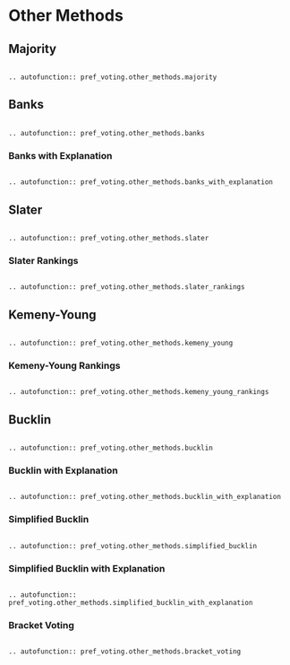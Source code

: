Other Methods
=======================================

## Majority

```{eval-rst}

.. autofunction:: pref_voting.other_methods.majority

```

## Banks

```{eval-rst}

.. autofunction:: pref_voting.other_methods.banks

```

### Banks with Explanation

```{eval-rst}

.. autofunction:: pref_voting.other_methods.banks_with_explanation

```


## Slater

```{eval-rst}

.. autofunction:: pref_voting.other_methods.slater

```

### Slater Rankings

```{eval-rst}

.. autofunction:: pref_voting.other_methods.slater_rankings

```


## Kemeny-Young

```{eval-rst}

.. autofunction:: pref_voting.other_methods.kemeny_young

```

### Kemeny-Young Rankings


```{eval-rst}

.. autofunction:: pref_voting.other_methods.kemeny_young_rankings

```

## Bucklin

```{eval-rst}

.. autofunction:: pref_voting.other_methods.bucklin

```

### Bucklin with Explanation

```{eval-rst}

.. autofunction:: pref_voting.other_methods.bucklin_with_explanation

```

### Simplified Bucklin

```{eval-rst}

.. autofunction:: pref_voting.other_methods.simplified_bucklin

```

### Simplified Bucklin with Explanation

```{eval-rst}

.. autofunction:: pref_voting.other_methods.simplified_bucklin_with_explanation

```

### Bracket Voting

```{eval-rst}

.. autofunction:: pref_voting.other_methods.bracket_voting

```



